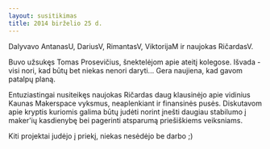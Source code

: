 ```yaml
---
layout: susitikimas
title: 2014 birželio 25 d.
---
```

Dalyvavo AntanasU, DariusV, RimantasV, ViktorijaM ir naujokas RičardasV.


Buvo užsukęs Tomas Prosevičius, šnektelėjom apie ateitį kolegose. Išvada -
visi nori, kad būtų bet niekas nenori daryti... Gera naujiena, kad gavom
patalpų planą.

Entuziastingai nusiteikęs naujokas Ričardas daug klausinėjo apie vidinius
Kaunas Makerspace vyksmus, neaplenkiant ir finansinės pusės. Diskutavom
apie kryptis kuriomis galima būtų judėti norint įnešti daugiau stabilumo
į maker'ių kasdienybę bei pagerinti atsparumą priešiškiems veiksniams.

Kiti projektai judėjo į priekį, niekas nesėdėjo be darbo ;)

